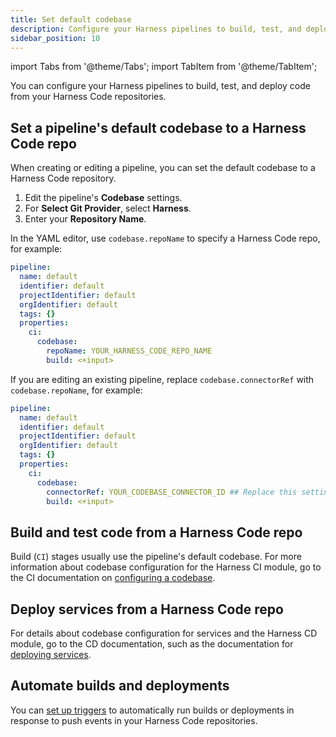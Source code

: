 ```yaml
---
title: Set default codebase
description: Configure your Harness pipelines to build, test, and deploy code from Harness Code repositories.
sidebar_position: 10
---
```



import Tabs from '@theme/Tabs';
import TabItem from '@theme/TabItem';


You can configure your Harness pipelines to build, test, and deploy code from your Harness Code repositories.

## Set a pipeline's default codebase to a Harness Code repo

When creating or editing a pipeline, you can set the default codebase to a Harness Code repository.


<Tabs>
  <TabItem value="visual" label="Visual editor">


1. Edit the pipeline's **Codebase** settings.
2. For **Select Git Provider**, select **Harness**.
3. Enter your **Repository Name**.


</TabItem>
  <TabItem value="yaml" label="YAML editor">


In the YAML editor, use `codebase.repoName` to specify a Harness Code repo, for example:

```yaml
pipeline:
  name: default
  identifier: default
  projectIdentifier: default
  orgIdentifier: default
  tags: {}
  properties:
    ci:
      codebase:
        repoName: YOUR_HARNESS_CODE_REPO_NAME
        build: <+input>
```

If you are editing an existing pipeline, replace `codebase.connectorRef` with `codebase.repoName`, for example:

```yaml
pipeline:
  name: default
  identifier: default
  projectIdentifier: default
  orgIdentifier: default
  tags: {}
  properties:
    ci:
      codebase:
        connectorRef: YOUR_CODEBASE_CONNECTOR_ID ## Replace this setting with 'repoName: YOUR_HARNESS_CODE_REPO_NAME'
        build: <+input>
```


</TabItem>
</Tabs>


## Build and test code from a Harness Code repo

Build (`CI`) stages usually use the pipeline's default codebase. For more information about codebase configuration for the Harness CI module, go to the CI documentation on [configuring a codebase](/docs/continuous-integration/use-ci/codebase-configuration/create-and-configure-a-codebase).

## Deploy services from a Harness Code repo

For details about codebase configuration for services and the Harness CD module, go to the CD documentation, such as the documentation for [deploying services](/docs/category/deploy-services-on-different-platforms).

## Automate builds and deployments

You can [set up triggers](./code-triggers.md) to automatically run builds or deployments in response to push events in your Harness Code repositories.
